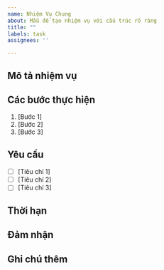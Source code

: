 ```yaml
---
name: Nhiệm Vụ Chung
about: Mẫu để tạo nhiệm vụ với cấu trúc rõ ràng
title: ""
labels: task
assignees: ''

---
```


## Mô tả nhiệm vụ
<!-- Viết mô tả ngắn gọn và chi tiết về nhiệm vụ -->

## Các bước thực hiện
1. [Bước 1]
2. [Bước 2]
3. [Bước 3]

## Yêu cầu
- [ ] [Tiêu chí 1]
- [ ] [Tiêu chí 2]
- [ ] [Tiêu chí 3]

## Thời hạn
<!-- Đặt ngày cụ thể, ví dụ: 20/10/2023 -->

## Đảm nhận

## Ghi chú thêm
<!-- Thêm thông tin bổ sung nếu cần -->
